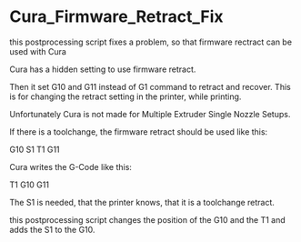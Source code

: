 # Cura_Firmware_Retract_Fix
this postprocessing script fixes a problem, so that firmware rectract can be used with Cura

Cura has a hidden setting to use firmware retract.

Then it set G10 and G11 instead of G1 command to retract and recover.
This is for changing the retract setting in the printer, while printing.

Unfortunately Cura is not made for Multiple Extruder Single Nozzle Setups.

If there is a toolchange, the firmware retract should be used like this:

G10 S1
T1
G11

Cura writes the G-Code like this:

T1
G10
G11

The S1 is needed, that the printer knows, that it is a toolchange retract.

this postprocessing script changes the position of the G10 and the T1 and adds the S1 to the G10.
